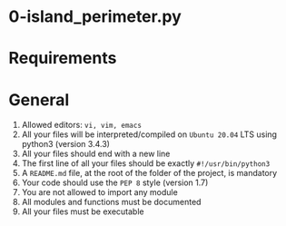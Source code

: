 # 0-island_perimeter.py

# Requirements

# General

1. Allowed editors: `vi, vim, emacs`
2. All your files will be interpreted/compiled on `Ubuntu 20.04` LTS using python3 (version 3.4.3)
3. All your files should end with a new line
4. The first line of all your files should be exactly `#!/usr/bin/python3`
5. A `README.md` file, at the root of the folder of the project, is mandatory
6. Your code should use the `PEP 8` style (version 1.7)
7. You are not allowed to import any module
8. All modules and functions must be documented
9. All your files must be executable
